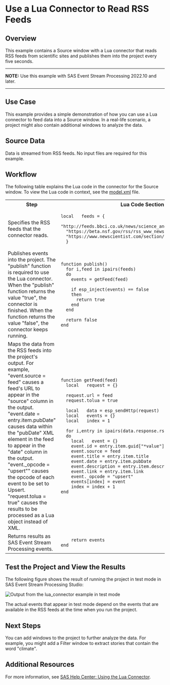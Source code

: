 # Use a Lua Connector to Read RSS Feeds
## Overview
This example contains a Source window with a Lua connector that reads RSS feeds from scientific sites and publishes them into the project every five seconds.

---
**NOTE:**
Use this example with SAS Event Stream Processing 2022.10 and later.

---

## Use Case
This example provides a simple demonstration of how you can use a Lua connector to feed data into a Source window. In a real-life scenario, a project might also contain additional windows to analyze the data.

## Source Data
Data is streamed from RSS feeds. No input files are required for this example.

## Workflow
The following table explains the Lua code in the connector for the Source window. To view the Lua code in context, see the [model.xml](model.xml) file.

<table>
<tr>
<th>Step</th> <th>Lua Code Section</th>
</tr>
<tr>
<td> Specifies the RSS feeds that the connector reads. </td>
<td>


```
local   feeds = {
  "http://feeds.bbci.co.uk/news/science_and_environment/rss.xml",
  "https://beta.nsf.gov/rss/rss_www_news.xml",
  "https://www.newscientist.com/section/news/feed/"
  }
```


</td>
</tr>
<tr>
<td> Publishes events into the project. The "publish" function is required to use the Lua connector. When the "publish" function returns the value "true", the connector is finished. When the function returns the value "false", the connector keeps running.</td>
<td>

  
```
function publish()
  for i,feed in ipairs(feeds)
  do
    events = getFeed(feed)

    if esp_inject(events) == false
    then
      return true
    end
  end

  return false
end
```

  
</td>
</tr>
<tr>
<td> Maps the data from the RSS feeds into the project's output. For example, "event.source = feed" causes a feed's URL to appear in the "source" column in the output. "event.date = entry.item.pubDate" causes data within the "pubDate" XML element in the feed to appear in the "date" column in the output. "event._opcode = "upsert"" causes the opcode of each event to be set to Upsert. <br>"request.tolua = true" causes the results to be processed as a Lua object instead of XML.</td>
<td>


```
function getFeed(feed)
  local   request = {}

  request.url = feed
  request.tolua = true

  local   data = esp_sendHttp(request)
  local   events = {}
  local   index = 1

  for i,entry in ipairs(data.response.rss.item_array)
  do
    local   event = {}
    event.id = entry.item.guid["*value"]
    event.source = feed
    event.title = entry.item.title
    event.date = entry.item.pubDate
    event.description = entry.item.description
    event.link = entry.item.link
    event._opcode = "upsert"
    events[index] = event
    index = index + 1
end
```


</td>
</tr>
<tr>
<td> Returns results as SAS Event Stream Processing events. </td>
<td>


```
    return events
end
```


</td>
</tr>
</table>

## Test the Project and View the Results
The following figure shows the result of running the project in test mode in SAS Event Stream Processing Studio:

![Output from the lua_connector example in test mode](img/lua_connector_Source_window.png "Output from the lua_connector example in test mode")

The actual events that appear in test mode depend on the events that are available in the RSS feeds at the time when you run the project.

## Next Steps
You can add windows to the project to further analyze the data. For example, you might add a Filter window to extract stories that contain the word "climate".

## Additional Resources
For more information, see [SAS Help Center: Using the Lua Connector](https://documentation.sas.com/?cdcId=espcdc&cdcVersion=default&docsetId=espca&docsetTarget=p0ofbx04mv7n85n1mds3bck22qq0.htm).

